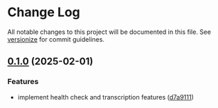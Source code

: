 # Change Log

All notable changes to this project will be documented in this file. See [versionize](https://github.com/versionize/versionize) for commit guidelines.

<a name="0.1.0"></a>
## [0.1.0](https://www.github.com/ggwozdz90/speech-to-text-api-client/releases/tag/v0.1.0) (2025-02-01)

### Features

* implement health check and transcription features ([d7a9111](https://www.github.com/ggwozdz90/speech-to-text-api-client/commit/d7a91112065ac2eac9539a714fb2fe8cdda7cbba))

